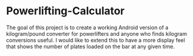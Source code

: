 # Powerlifting-Calculator
The goal of this project is to create a working Android version of a kilogram/pound converter for powerlifters and anyone who finds kilogram conversions useful. I would like to extend this to have a more display feel that shows the number of plates loaded on the bar at any given time.
